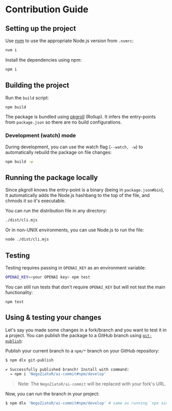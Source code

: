 # Contribution Guide

## Setting up the project

Use [nvm](https://nvm.sh) to use the appropriate Node.js version from `.nvmrc`:
```sh
nvm i
```

Install the dependencies using npm:
```sh
npm i
```

## Building the project
Run the `build` script:
```sh
npm build
```

The package is bundled using [pkgroll](https://github.com/privatenumber/pkgroll) (Rollup). It infers the entry-points from `package.json` so there are no build configurations.


### Development (watch) mode
During development, you can use the watch flag (`--watch, -w`) to automatically rebuild the package on file changes:
```sh
npm build -w
```

## Running the package locally
Since pkgroll knows the entry-point is a binary (being in `package.json#bin`), it automatically adds the Node.js hashbang to the top of the file, and chmods it so it's executable.

You can run the distribution file in any directory:
```sh
./dist/cli.mjs
```

Or in non-UNIX environments, you can use Node.js to run the file:
```sh
node ./dist/cli.mjs
```

## Testing

Testing requires passing in `OPENAI_KEY` as an environment variable:

```sh
OPENAI_KEY=<your OPENAI key> npm test
```


You can still run tests that don't require `OPENAI_KEY` but will not test the main functionality:
```
npm test
```


## Using & testing your changes

Let's say you made some changes in a fork/branch and you want to test it in a project. You can publish the package to a GitHub branch using [`git-publish`](https://github.com/privatenumber/git-publish):

Publish your current branch to a `npm/*` branch on your GitHub repository:
```sh
$ npm dlx git-publish

✔ Successfully published branch! Install with command:
  → npm i 'NegoZiatoR/ai-commit#npm/develop'
```

> Note: The `NegoZiatoR/ai-commit` will be replaced with your fork's URL.

Now, you can run the branch in your project:
```sh
$ npm dlx 'NegoZiatoR/ai-commit#npm/develop' # same as running `npx aicommit`
```
